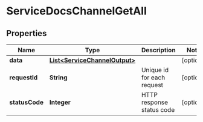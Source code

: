 

# ServiceDocsChannelGetAll

## Properties

Name | Type | Description | Notes
------------ | ------------- | ------------- | -------------
**data** | [**List&lt;ServiceChannelOutput&gt;**](ServiceChannelOutput.md) |  |  [optional]
**requestId** | **String** | Unique id for each request |  [optional]
**statusCode** | **Integer** | HTTP response status code |  [optional]




